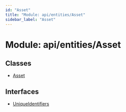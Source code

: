```yaml
---
id: "Asset"
title: "Module: api/entities/Asset"
sidebar_label: "Asset"
---
```


# Module: api/entities/Asset

## Classes

- [Asset](../../../../classes/API/Entities/Asset/Asset.md)

## Interfaces

- [UniqueIdentifiers](../../../../interfaces/API/Entities/Asset/UniqueIdentifiers/UniqueIdentifiers.md)
